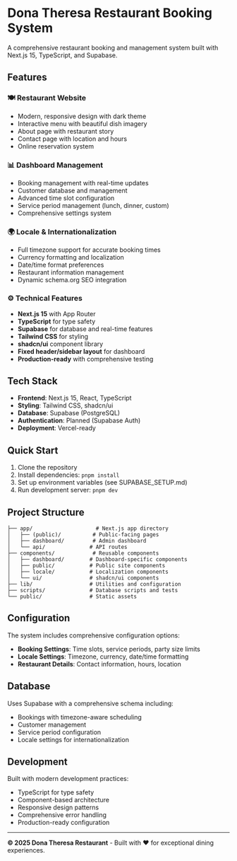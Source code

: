 # Dona Theresa Restaurant Booking System

A comprehensive restaurant booking and management system built with Next.js 15, TypeScript, and Supabase.

## Features

### 🍽️ Restaurant Website
- Modern, responsive design with dark theme
- Interactive menu with beautiful dish imagery
- About page with restaurant story
- Contact page with location and hours
- Online reservation system

### 📊 Dashboard Management
- Booking management with real-time updates
- Customer database and management
- Advanced time slot configuration
- Service period management (lunch, dinner, custom)
- Comprehensive settings system

### 🌍 Locale & Internationalization
- Full timezone support for accurate booking times
- Currency formatting and localization
- Date/time format preferences
- Restaurant information management
- Dynamic schema.org SEO integration

### ⚙️ Technical Features
- **Next.js 15** with App Router
- **TypeScript** for type safety
- **Supabase** for database and real-time features
- **Tailwind CSS** for styling
- **shadcn/ui** component library
- **Fixed header/sidebar layout** for dashboard
- **Production-ready** with comprehensive testing

## Tech Stack

- **Frontend**: Next.js 15, React, TypeScript
- **Styling**: Tailwind CSS, shadcn/ui
- **Database**: Supabase (PostgreSQL)
- **Authentication**: Planned (Supabase Auth)
- **Deployment**: Vercel-ready

## Quick Start

1. Clone the repository
2. Install dependencies: `pnpm install`
3. Set up environment variables (see SUPABASE_SETUP.md)
4. Run development server: `pnpm dev`

## Project Structure

```
├── app/                    # Next.js app directory
│   ├── (public)/          # Public-facing pages
│   ├── dashboard/         # Admin dashboard
│   └── api/              # API routes
├── components/            # Reusable components
│   ├── dashboard/        # Dashboard-specific components
│   ├── public/           # Public site components
│   ├── locale/           # Localization components
│   └── ui/               # shadcn/ui components
├── lib/                  # Utilities and configuration
├── scripts/              # Database scripts and tests
└── public/               # Static assets
```

## Configuration

The system includes comprehensive configuration options:

- **Booking Settings**: Time slots, service periods, party size limits
- **Locale Settings**: Timezone, currency, date/time formatting
- **Restaurant Details**: Contact information, hours, location

## Database

Uses Supabase with a comprehensive schema including:
- Bookings with timezone-aware scheduling
- Customer management
- Service period configuration
- Locale settings for internationalization

## Development

Built with modern development practices:
- TypeScript for type safety
- Component-based architecture
- Responsive design patterns
- Comprehensive error handling
- Production-ready configuration

---

**© 2025 Dona Theresa Restaurant** - Built with ❤️ for exceptional dining experiences.

<!-- Last deployment trigger: 2025-01-05 -->
